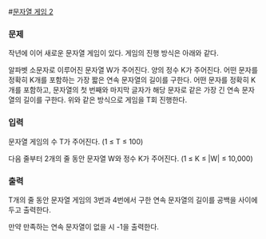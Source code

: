 #[문자열 게임 2](https://www.acmicpc.net/problem/20437)

### 문제
작년에 이어 새로운 문자열 게임이 있다. 게임의 진행 방식은 아래와 같다.

알파벳 소문자로 이루어진 문자열 W가 주어진다.
양의 정수 K가 주어진다.
어떤 문자를 정확히 K개를 포함하는 가장 짧은 연속 문자열의 길이를 구한다.
어떤 문자를 정확히 K개를 포함하고, 문자열의 첫 번째와 마지막 글자가 해당 문자로 같은 가장 긴 연속 문자열의 길이를 구한다.
위와 같은 방식으로 게임을 T회 진행한다.

### 입력
문자열 게임의 수 T가 주어진다. (1 ≤ T ≤ 100)

다음 줄부터 2개의 줄 동안 문자열 W와 정수 K가 주어진다. (1 ≤ K ≤ |W| ≤ 10,000) 

### 출력
T개의 줄 동안 문자열 게임의 3번과 4번에서 구한 연속 문자열의 길이를 공백을 사이에 두고 출력한다.

만약 만족하는 연속 문자열이 없을 시 -1을 출력한다.